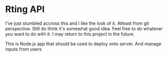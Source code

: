 # Rting API

I've just stumbled accross this and i like the look of it. Atleast from git perspective. Still do think it's somewhat good idea. Feel free to do 
whatever you want to do with it. I may return to this project in the future.

This is Node.js app that should be used to deploy onto server.
And manage inputs from users
